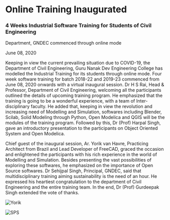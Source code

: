 # Online  Training Inaugurated

### 4 Weeks Industrial Software Training for Students of Civil Engineering
Department, GNDEC commenced through online mode

June 08, 2020

Keeping in view the current prevailing situation due to COVID-19, the
Department of Civil Engineering, Guru Nanak Dev Engineering College has
modelled the Industrial Training for its students through online mode.  Four
week software training for batch 2018-22 and 2019-23 commenced from June 08,
2020 onwards with a virtual inaugural session.  Dr H S Rai, Head &
Professor, Department of Civil Engineering, welcoming all the participants
outlined the details of upcoming training program.  He emphasized that the
training is going to be a wonderful experience, with a team of
Inter-disciplinary faculty.  He added that, keeping in view the revolution
and increasing need of Modelling and Simulation, softwares including
Blender, Scilab, Solid Modeling through Python, Open Modelica and QGIS will
be the modules of the training program.  Followed by this, Dr (Prof) Harpal
Singh, gave an introductory presentation to the participants on Object
Oriented System and Open Modelica.

Chief guest of the inaugural session, Ar.  Yorik van Havre, Practicing
Architect from Brazil and Lead Developer of FreeCAD, graced the occasion and
enlightened the participants with his rich experience in the world of
Modelling and Simulation.  Besides presenting the vast possibilities of
exploring these softwares, he emphasized on the importance of Open Source
softwares.  Dr Sehijpal Singh, Principal, GNDEC, said that multidisciplinary
training aiming sustainability is the need of an hour.  He expressed his
heartiest congratulation to the department of Civil Engineering and the
entire training team.  In the end, Dr (Prof) Gurdeepak Singh extended the
vote of thanks.

![Yorik](yorik.png)

![SPS](principal.png)
